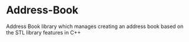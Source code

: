 # Address-Book
Address Book library which manages creating an address book based on the STL library features in C++
